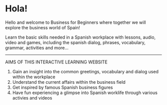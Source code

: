 <h1>Hola!</h1>
<p>Hello and welcome to Business for Beginners where together we will explore the business world of Spain!</p>
<p>Learn the basic skills needed in a Spanish workplace with lessons, audio, video and games, including the spanish dialog, phrases, vocabulary, grammar, activities and more...</p>
<hr />
<p>AIMS OF THIS INTERACTIVE LEARNING WEBSITE</p>
<ol>
<li>Gain an insight into the common greetings, vocabulary and dialog used within the workplace</li>
<li>Understand the current affairs within the business field</li>
<li>Get inspired by famous Spanish business figures</li>
<li>Have fun experiencing a glimpse into Spanish worklife through various activies and videos</li>
</ol>
